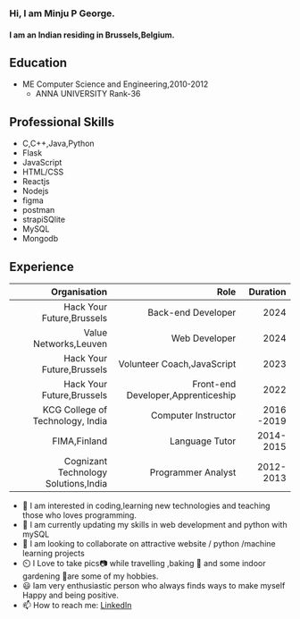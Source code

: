 ### Hi, I am Minju P George.
#### I am an Indian residing in Brussels,Belgium.
## Education
  + ME Computer Science and Engineering,2010-2012
    - ANNA UNIVERSITY Rank-36
    
## Professional Skills
   + C,C++,Java,Python
   + Flask
   + JavaScript
   + HTML/CSS
   + Reactjs
   + Nodejs
   + figma
   + postman
   + strapiSQlite
   + MySQL
   + Mongodb
   
## Experience
| Organisation | Role | Duration |
| --: | --:| --:|
| Hack Your Future,Brussels   | Back-end Developer                 | 2024 |
| Value Networks,Leuven       | Web Developer                      | 2024 |
| Hack Your Future,Brussels   | Volunteer Coach,JavaScript         | 2023 |
| Hack Your Future,Brussels   | Front-end Developer,Apprenticeship | 2022 |
| KCG College of Technology, India      | Computer Instructor      | 2016 -2019|
| FIMA,Finland                | Language Tutor                     | 2014-2015 |
| Cognizant Technology Solutions,India  | Programmer Analyst       | 2012-2013 |


- 👀 I am interested in coding,learning new technologies and teaching those who loves programming.
- 🌱 I am currently updating my skills in web development and python with mySQL
- 💞️ I am looking to collaborate on attractive website / python /machine learning projects
- ⏲️ I Love to take pics📷 while travelling ,baking 🍰 and some indoor gardening 🎋are some of my hobbies.
- 😃 Iam very enthusiastic person who always finds ways to make myself Happy and being positive.
- 📫 How to reach me: [LinkedIn](https://www.linkedin.com/in/minjupgeorge)
<!---
minjupgeorge/minjupgeorge@gmail.comis a ✨ special ✨ repository because its `README.md` (this file) appears on your GitHub profile.
You can click the Preview link to take a look at your changes.
--->
